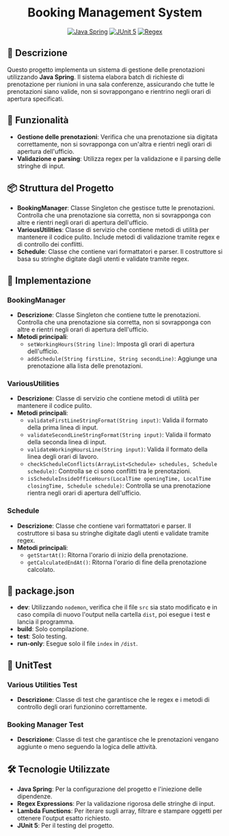 <h1 align="center">Booking Management System</h1>

<p align="center">
  <a href="https://imgshields.io"><img src="https://img.shields.io/badge/Java-Spring-007396?logo=java&logoColor=white" alt="Java Spring"></a>
  <a href="https://imgshields.io"><img src="https://img.shields.io/badge/Testing-JUnit5-25A162?logo=junit5&logoColor=white" alt="JUnit 5"></a>
  <a href="https://imgshields.io"><img src="https://img.shields.io/badge/Validation-Regex-FF4500?logo=regex&logoColor=white" alt="Regex"></a>
</p>

## 📜 Descrizione

Questo progetto implementa un sistema di gestione delle prenotazioni utilizzando **Java Spring**. Il sistema elabora batch di richieste di prenotazione per riunioni in una sala conferenze, assicurando che tutte le prenotazioni siano valide, non si sovrappongano e rientrino negli orari di apertura specificati.

## 🌟 Funzionalità

- **Gestione delle prenotazioni**: Verifica che una prenotazione sia digitata correttamente, non si sovrapponga con un'altra e rientri negli orari di apertura dell'ufficio.
- **Validazione e parsing**: Utilizza regex per la validazione e il parsing delle stringhe di input.

## 📦 Struttura del Progetto

- **BookingManager**: Classe Singleton che gestisce tutte le prenotazioni. Controlla che una prenotazione sia corretta, non si sovrapponga con altre e rientri negli orari di apertura dell'ufficio.
- **VariousUtilities**: Classe di servizio che contiene metodi di utilità per mantenere il codice pulito. Include metodi di validazione tramite regex e di controllo dei conflitti.
- **Schedule**: Classe che contiene vari formattatori e parser. Il costruttore si basa su stringhe digitate dagli utenti e validate tramite regex.

## 📝 Implementazione

### BookingManager

- **Descrizione**: Classe Singleton che contiene tutte le prenotazioni. Controlla che una prenotazione sia corretta, non si sovrapponga con altre e rientri negli orari di apertura dell'ufficio.
- **Metodi principali**:
  - `setWorkingHours(String line)`: Imposta gli orari di apertura dell'ufficio.
  - `addSchedule(String firstLine, String secondLine)`: Aggiunge una prenotazione alla lista delle prenotazioni.

### VariousUtilities

- **Descrizione**: Classe di servizio che contiene metodi di utilità per mantenere il codice pulito.
- **Metodi principali**:
  - `validateFirstLineStringFormat(String input)`: Valida il formato della prima linea di input.
  - `validateSecondLineStringFormat(String input)`: Valida il formato della seconda linea di input.
  - `validateWorkingHoursLine(String input)`: Valida il formato della linea degli orari di lavoro.
  - `checkScheduleConflicts(ArrayList<Schedule> schedules, Schedule schedule)`: Controlla se ci sono conflitti tra le prenotazioni.
  - `isScheduleInsideOfficeHours(LocalTime openingTime, LocalTime closingTime, Schedule schedule)`: Controlla se una prenotazione rientra negli orari di apertura dell'ufficio.

### Schedule

- **Descrizione**: Classe che contiene vari formattatori e parser. Il costruttore si basa su stringhe digitate dagli utenti e validate tramite regex.
- **Metodi principali**:
  - `getStartAt()`: Ritorna l'orario di inizio della prenotazione.
  - `getCalculatedEndAt()`: Ritorna l'orario di fine della prenotazione calcolato.

## 📂 package.json

- **dev**: Utilizzando `nodemon`, verifica che il file `src` sia stato modificato e in caso compila di nuovo l'output nella cartella `dist`, poi esegue i test e lancia il programma.
- **build**: Solo compilazione.
- **test**: Solo testing.
- **run-only**: Esegue solo il file `index` in `/dist`.

## 🧪 UnitTest

### Various Utilities Test

- **Descrizione**: Classe di test che garantisce che le regex e i metodi di controllo degli orari funzionino correttamente.

### Booking Manager Test

- **Descrizione**: Classe di test che garantisce che le prenotazioni vengano aggiunte o meno seguendo la logica delle attività.

## 🛠️ Tecnologie Utilizzate

- **Java Spring**: Per la configurazione del progetto e l'iniezione delle dipendenze.
- **Regex Expressions**: Per la validazione rigorosa delle stringhe di input.
- **Lambda Functions**: Per iterare sugli array, filtrare e stampare oggetti per ottenere l'output esatto richiesto.
- **JUnit 5**: Per il testing del progetto.
